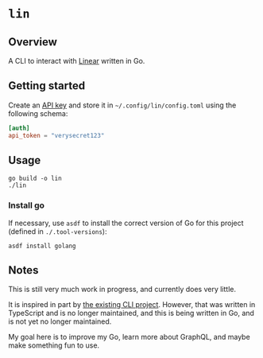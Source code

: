# `lin`

## Overview

A CLI to interact with [Linear](https://linear.app) written in Go.

## Getting started

Create an [API key](https://developers.linear.app/docs/graphql/working-with-the-graphql-api#personal-api-keys) and store it in `~/.config/lin/config.toml` using the following schema:

```toml
[auth]
api_token = "verysecret123"
```

## Usage

```shell
go build -o lin
./lin
```

### Install go

If necessary, use `asdf` to install the correct version of Go for this project (defined in `./.tool-versions`):

```
asdf install golang
```

## Notes

This is still very much work in progress, and currently does very little.

It is inspired in part by [the existing CLI project](https://github.com/evangodon/linear-cli). However, that was written in TypeScript and is no longer maintained, and this is being written in Go, and is not yet no longer maintained.

My goal here is to improve my Go, learn more about GraphQL, and maybe make something fun to use.


